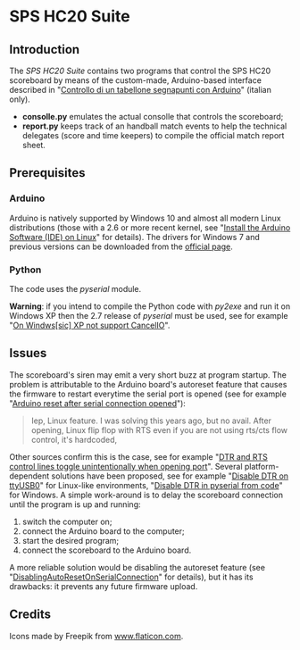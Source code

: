 # SPS HC20 Suite

## Introduction

The *SPS HC20 Suite* contains two programs that control the SPS HC20 scoreboard
by means of the custom-made, Arduino-based interface described in
"[Controllo di un tabellone segnapunti con Arduino](https://gzuliani.github.io/arduino/arduino-scoreboard.html)" (italian only).

 * **consolle.py** emulates the actual consolle that controls the scoreboard;
 * **report.py** keeps track of an handball match events to help the technical
   delegates (score and time keepers) to compile the official match report
   sheet.

## Prerequisites

### Arduino

Arduino is natively supported by Windows 10 and almost all modern Linux
distributions (those with a 2.6 or more recent kernel, see
"[Install the Arduino Software (IDE) on Linux](https://www.arduino.cc/en/Guide/Linux/)"
for details).
The drivers for Windows 7 and previous versions can be downloaded from the
[official page](https://www.arduino.cc/en/Guide/ArduinoUno#toc3).

### Python

The code uses the _pyserial_ module.

**Warning**: if you intend to compile the Python code with _py2exe_ and run it
on Windows XP then the 2.7 release of _pyserial_ must be used, see for example
"[On Windws[sic] XP not support CancelIO](https://github.com/pyserial/pyserial/issues/148)".

## Issues

The scoreboard's siren may emit a very short buzz at program startup. The
problem is attributable to the Arduino board's autoreset feature that causes
the firmware to restart everytime the serial port is opened (see for example
"[Arduino reset after serial connection opened](https://github.com/pyserial/pyserial/issues/156)"):

> Iep, Linux feature. I was solving this years ago, but no avail. After
> opening, Linux flip flop with RTS even if you are not using rts/cts flow
> control, it's hardcoded,

Other sources confirm this is the case, see for example
"[DTR and RTS control lines toggle unintentionally when opening port](https://github.com/pyserial/pyserial/issues/124)".
Several platform-dependent solutions have been proposed, see for example
"[Disable DTR on ttyUSB0](https://raspberrypi.stackexchange.com/questions/9695/disable-dtr-on-ttyusb0/31298#31298)"
for Linux-like environments,
"[Disable DTR in pyserial from code](https://stackoverflow.com/questions/15460865/disable-dtr-in-pyserial-from-code)"
for Windows.
A simple work-around is to delay the scoreboard connection until the program is
up and running:

 1. switch the computer on;
 2. connect the Arduino board to the computer;
 3. start the desired program;
 4. connect the scoreboard to the Arduino board.

A more reliable solution would be disabling the autoreset feature (see
"[DisablingAutoResetOnSerialConnection](https://playground.arduino.cc/Main/DisablingAutoResetOnSerialConnection)"
for details), but it has its drawbacks: it prevents any future firmware upload.

## Credits

Icons made by Freepik from www.flaticon.com.
